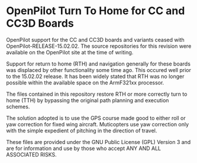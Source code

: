 OpenPilot Turn To Home for CC and CC3D Boards 
=============================================

OpenPilot support for the CC and CC3D boards and variants ceased with OpenPilot-RELEASE-15.02.02. The source repositories for this revision were available on the OpenPilot site at the time of writing.

Support for return to home (RTH) and navigation generally for these boards was displaced by other functionality some time ago. This occured well prior to the 15.02.02 release. It has been widely stated that RTH was no longer possible within the available space on the ArmF321xx processor.

The files contained in this repository restore RTH or more correctly turn to home (TTH) by bypassing the original path planning and execution schemes.

The solution adopted is to use the GPS course made good to either roll or yaw correction for fixed wing aircraft. Muticopters use yaw correction only with the simple expedient of pitching in the direction of travel.   

These files are provided under the GNU Public License (GPL) Version 3 and are for information and use by those who accept ANY AND ALL ASSOCIATED RISKS.



